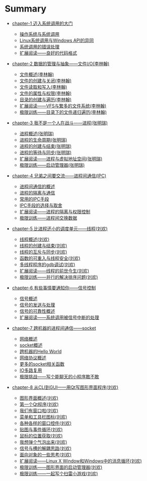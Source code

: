 # Summary

* [chapter-1 迈入系统调用的大门](chapter-1/README.md)
    * [操作系统与系统调用]()
    * [Linux系统调用与Windows API的异同]()
    * [系统调用的错误处理]()
    * [扩展阅读——良好的代码格式]()

* [chapter-2 数据的管理与抽象——文件I/O(李林翰)](chapter-2/README.md)
    * [文件概述(李林翰)]()
    * [文件的创建与关闭(李林翰)]()
    * [文件读取和写入(李林翰)]()
    * [文件的属性与权限(李林翰)]()
    * [目录的创建与遍历(李林翰)]()
    * [扩展阅读——VFS与繁多的文件系统(李林翰)]()
    * [极限训练——目录下的文件递归遍历(李林翰)]()

* [chapter-3 我不是一个人在战斗——进程(张明瑞)](chapter-3/README.md)
    * [进程概述(张明瑞)]()
    * [进程的生命周期(张明瑞)]()
    * [进程的创建与结束(张明瑞)]()
    * [进程的等待与同步(张明瑞)]()
    * [扩展阅读——进程与虚拟地址空间(张明瑞)]()
    * [极限训练——启动管理器(张明瑞)]()

* [chapter-4 兄弟之间要交流——进程间通信(IPC)](chapter-4/README.md)
    * [进程间通信的概述]()
    * [进程的隔离与通信]()
    * [常用的IPC手段]()
    * [IPC手段的选择与取舍]()
    * [扩展阅读——进程的隔离与权限控制]()
    * [极限训练——进程间交换数据]()

* [chapter-5 比进程还小的调度单元——线程(刘欢)](chapter-5/README.md)
    * [线程概述(刘欢)]()
    * [线程的创建与结束(刘欢)]()
    * [线程的互斥与同步(刘欢)]()
    * [函数的可重入与线程安全(刘欢)]()
    * [多线程程序的gdb调试(刘欢)]()
    * [扩展阅读——线程的前世今生(刘欢)]()
    * [极限训练——并行的解决排序问题(刘欢)]()

* [chapter-6 有些事情要通知你——信号控制](chapter-6/README.md)
    * [信号概述]()
    * [信号的发送与处理]()
    * [信号的可靠性概述]()
    * [扩展阅读——系统调用被信号中断的处理]()

* [chapter-7 跨机器的进程间通信——socket](chapter-7/README.md)
    * [网络概述]()
    * [socket概述]()
    * [跨机器的Hello World]()
    * [网络协议概述]()
    * [更多的socket相关函数]()
    * [IO多路复用]()
    * [极限挑战——写个能聊天的小程序敢不敢]()

* [chapter-8 从CLI到GUI——用Qt写图形界面程序(刘欢)](chapter-8/README.md)
    * [图形界面概述(刘欢)]()
    * [第一个Qt程序(刘欢)]()
    * [我们有窗口啦(刘欢)]()
    * [菜单和工具栏图标(刘欢)]()
    * [各种各样的窗口控件(刘欢)]()
    * [贴图与事件循环(刘欢)]()
    * [鼠标的位置获取(刘欢)]()
    * [我想弹个气泡出来(刘欢)]()
    * [信号与槽的解耦思路(刘欢)]()
    * [面向对象的一些思考(刘欢)]()
    * [扩展阅读——Linux X Window和Windows中的消息循环(刘欢)]()
    * [极限训练——图形界面的启动管理器(刘欢)]()
    * [极限训练——一起写个扫雷小游戏(刘欢)]()
